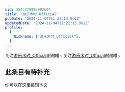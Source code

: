 ```yaml
---
mid: 3546379095902604
title: "游乐木时_Official"
pubDate: "2024-11-04T11:22:13.861Z"
updatedDate: "2024-11-04T11:22:13.861Z"
profile:
  {
    Nickname: ["游乐木时_Official"],
  }
---
```


关注[游乐木时_Official](https://space.bilibili.com/3546379095902604)谢谢喵~ 关注[游乐木时_Official](https://space.bilibili.com/3546379095902604)谢谢喵~

## 此条目有待补充
你可以在[这里](https://github.com/Yuhanawa/VTuber.ICU-Content/edit/master/v/游乐木时_Official/index.md)编辑本文
